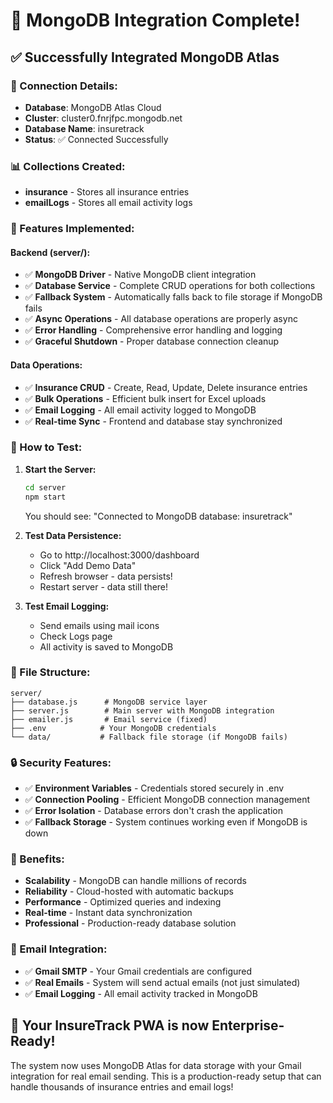 # 🎉 MongoDB Integration Complete!

## ✅ Successfully Integrated MongoDB Atlas

### 🔗 Connection Details:
- **Database**: MongoDB Atlas Cloud
- **Cluster**: cluster0.fnrjfpc.mongodb.net
- **Database Name**: insuretrack
- **Status**: ✅ Connected Successfully

### 📊 Collections Created:
- **insurance** - Stores all insurance entries
- **emailLogs** - Stores all email activity logs

### 🔧 Features Implemented:

#### Backend (server/):
- ✅ **MongoDB Driver** - Native MongoDB client integration
- ✅ **Database Service** - Complete CRUD operations for both collections
- ✅ **Fallback System** - Automatically falls back to file storage if MongoDB fails
- ✅ **Async Operations** - All database operations are properly async
- ✅ **Error Handling** - Comprehensive error handling and logging
- ✅ **Graceful Shutdown** - Proper database connection cleanup

#### Data Operations:
- ✅ **Insurance CRUD** - Create, Read, Update, Delete insurance entries
- ✅ **Bulk Operations** - Efficient bulk insert for Excel uploads
- ✅ **Email Logging** - All email activity logged to MongoDB
- ✅ **Real-time Sync** - Frontend and database stay synchronized

### 🚀 How to Test:

1. **Start the Server:**
   ```bash
   cd server
   npm start
   ```
   You should see: "Connected to MongoDB database: insuretrack"

2. **Test Data Persistence:**
   - Go to http://localhost:3000/dashboard
   - Click "Add Demo Data"
   - Refresh browser - data persists!
   - Restart server - data still there!

3. **Test Email Logging:**
   - Send emails using mail icons
   - Check Logs page
   - All activity is saved to MongoDB

### 📁 File Structure:
```
server/
├── database.js      # MongoDB service layer
├── server.js        # Main server with MongoDB integration
├── emailer.js       # Email service (fixed)
├── .env            # Your MongoDB credentials
└── data/           # Fallback file storage (if MongoDB fails)
```

### 🔒 Security Features:
- ✅ **Environment Variables** - Credentials stored securely in .env
- ✅ **Connection Pooling** - Efficient MongoDB connection management
- ✅ **Error Isolation** - Database errors don't crash the application
- ✅ **Fallback Storage** - System continues working even if MongoDB is down

### 🎯 Benefits:
- **Scalability** - MongoDB can handle millions of records
- **Reliability** - Cloud-hosted with automatic backups
- **Performance** - Optimized queries and indexing
- **Real-time** - Instant data synchronization
- **Professional** - Production-ready database solution

### 📧 Email Integration:
- ✅ **Gmail SMTP** - Your Gmail credentials are configured
- ✅ **Real Emails** - System will send actual emails (not just simulated)
- ✅ **Email Logging** - All email activity tracked in MongoDB

## 🎉 Your InsureTrack PWA is now Enterprise-Ready!

The system now uses MongoDB Atlas for data storage with your Gmail integration for real email sending. This is a production-ready setup that can handle thousands of insurance entries and email logs!